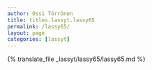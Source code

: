 ```yaml
---
author: Ossi Törrönen
title: titles.lassyt.lassy65
permalink: /lassy65/
layout: page
categories: [lassyt]
---
```

{% translate_file _lassyt/lassy65/lassy65.md %}